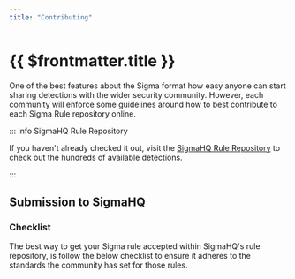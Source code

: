 ```yaml
---
title: "Contributing"
---
```


# {{ $frontmatter.title }}

One of the best features about the Sigma format how easy anyone can start sharing detections with the wider security community. However, each community will enforce some guidelines around how to best contribute to each Sigma Rule repository online.

::: info SigmaHQ Rule Repository

If you haven't already checked it out, visit the [SigmaHQ Rule Repository](https://github.com/SigmaHQ/sigma) to check out the hundreds of available detections.

:::

## Submission to SigmaHQ

### Checklist

The best way to get your Sigma rule accepted within SigmaHQ's rule repository, is follow the below checklist to ensure it adheres to the standards the community has set for those rules.

<!--suppress ES6UnusedImports -->
<script setup>
import ChecklistItem from "/.vitepress/theme/components/ChecklistItem.vue";
import {ChevronRightIcon} from "@heroicons/vue/20/solid";
</script>

<ChecklistItem :number="1" heading="Your rule <u>must</u> adhere to the correct layout." class="">
<template #text class="">
Whilst the Sigma format allows you to set your own fields and values for use within your own environments, when sharing throughout the community – it's required that each rule being submitted adheres to the <a href="https://github.com/SigmaHQ/sigma-specification/blob/main/sigmahq/sigmahq_conventions.md" class="text-[var(--vp-c-brand)]">SigmaHQ Rule Conventions</a>. This covers thing such as
<a href="https://github.com/SigmaHQ/sigma-specification/blob/main/sigmahq/sigmahq_conventions.md" class="block mt-4 text-[var(--vp-c-brand)]">See the detailed requirements on Github <ChevronRightIcon class="w-4 h-4 inline-block" /></a>
</template>
</ChecklistItem>

<ChecklistItem :number="2" heading="Your rule <u>must</u> adhere the file naming scheme." class="">
<template #text class="">
For each logsource, SigmaHQ enforces a naming scheme for how rule files are to be named. Ensure your rule is named correctly by following the <a href="https://github.com/SigmaHQ/sigma-specification/blob/main/sigmahq/Sigmahq_filename_rule.md" class="text-[var(--vp-c-brand)]">SigmaHQ Filename Normalisation</a> guide on Github.
<a href="https://github.com/SigmaHQ/sigma-specification/blob/main/sigmahq/Sigmahq_filename_rule.md" class="block mt-4 text-[var(--vp-c-brand)]">See the detailed file-name requirements on Github <ChevronRightIcon class="w-4 h-4 inline-block" /></a>
</template>
</ChecklistItem>

<ChecklistItem :number="3" heading="You're ready to open up a PR for your rule." class="">
<template #text class="">
If you've finished writing your Sigma rule, and it adheres to points #1 and #2, you're ready to open up a Pull Request under the SigmaHQ repository.
<button class="block w-full p-2 bg-green-400/30 outline outline-1 outline-green-400/50 !text-white rounded-lg mt-4 text-center">Open a new PR on SigmaHQ <ChevronRightIcon class="w-4 h-4 inline-block" /></button>
</template>
</ChecklistItem>
